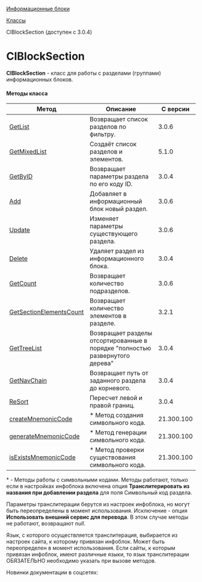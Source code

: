 [Информационные блоки](/api_help/iblock/index.php)

[Классы](/api_help/iblock/classes/index.php)

CIBlockSection (доступен с 3.0.4)

CIBlockSection
==============

**CIBlockSection** - класс для работы с разделами (группами) информационных блоков.

#### Методы класса

| Метод | Описание | С версии |
| --- | --- | --- |
| [GetList](/api_help/iblock/classes/ciblocksection/getlist.php) | Возвращает список разделов по фильтру. | 3.0.6 |
| [GetMixedList](/api_help/iblock/classes/ciblocksection/getmixedlist.php) | Создаёт список разделов и элементов. | 5.1.0 |
| [GetByID](/api_help/iblock/classes/ciblocksection/getbyid.php) | Возвращает параметры раздела по его коду ID. | 3.0.4 |
| [Add](/api_help/iblock/classes/ciblocksection/add.php) | Добавляет в информационный блок новый раздел. | 3.0.6 |
| [Update](/api_help/iblock/classes/ciblocksection/update.php) | Изменяет параметры существующего раздела. | 3.0.6 |
| [Delete](/api_help/iblock/classes/ciblocksection/delete.php) | Удаляет раздел из информационного блока. | 3.0.4 |
| [GetCount](/api_help/iblock/classes/ciblocksection/getcount.php) | Возвращает количество подразделов. | 3.0.6 |
| [GetSectionElementsCount](/api_help/iblock/classes/ciblocksection/getsectionelementscount.php) | Возвращает количество элементов в разделе. | 3.2.1 |
| [GetTreeList](/api_help/iblock/classes/ciblocksection/gettreelist.php) | Возвращает разделы отсортированные в порядке "полностью развернутого дерева" | 3.0.4 |
| [GetNavChain](/api_help/iblock/classes/ciblocksection/getnavchain.php) | Возвращает путь от заданного раздела до корневого. | 3.0.4 |
| [ReSort](/api_help/iblock/classes/ciblocksection/resort.php) | Пересчет левой и правой границ. | 3.0.4 |
| [createMnemonicCode](/api_help/iblock/classes/ciblocksection/createmnemoniccode.php) | \* Метод создания символьного кода. | 21.300.100 |
| [generateMnemonicCode](/api_help/iblock/classes/ciblocksection/generatemnemoniccode.php) | \* Метод генерации символьного кода. | 21.300.100 |
| [isExistsMnemonicCode](/api_help/iblock/classes/ciblocksection/isexistsmnemoniccode.php) | \* Метод проверки существования символьного кода. | 21.300.100 |

\* - Методы работы с символьными кодами. Методы работают, только если в настройках инфоблока включена опция **Транслитерировать из названия при добавлении раздела** для поля Символьный код раздела.

Параметры транслитерации берутся из настроек инфоблока, но могут быть переопределены в момент использования. Исключение - опция **Использовать внешний сервис для перевода**. В этом случае методы не работают, возвращают *null*.

Язык, с которого осуществляется транслитерация, выбирается из настроек сайта, к которому привязан инфоблок. Может быть переопределен в момент использования. Если сайты, к которым привязан инфоблок, имеют различные языки, то язык транслитерации ОБЯЗАТЕЛЬНО необходимо указать при вызове методов.

Новинки документации в соцсетях: